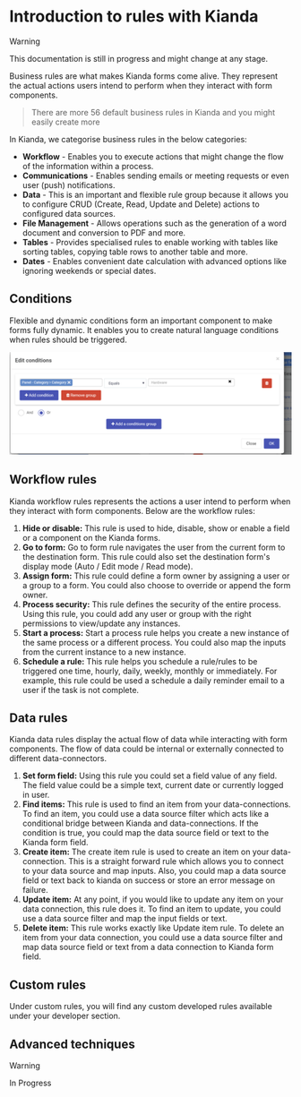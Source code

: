 # Introduction to rules with Kianda

> [!WARNING]
> This documentation is still in progress and might change at any stage.

Business rules are what makes Kianda forms come alive. They represent the actual actions users intend to perform when they interact with form components.

> There are more 56 default business rules in Kianda and you might easily create more

In Kianda, we categorise business rules in the below categories:

- **Workflow** - Enables you to execute actions that might change the flow of the information within a process. 
- **Communications** - Enables sending emails or meeting requests or even user (push) notifications.
- **Data** - This is an important and flexible rule group because it allows you to configure CRUD (Create, Read, Update and Delete) actions to configured data sources.
- **File Management** - Allows operations such as the generation of a word document and conversion to PDF and more.
- **Tables** - Provides specialised rules to enable working with tables like sorting tables, copying table rows to another table and more.
- **Dates** - Enables convenient date calculation with advanced options like ignoring weekends or special dates.

## Conditions

Flexible and dynamic conditions form an important component to make forms fully dynamic. It enables you  to create natural language conditions when rules should be triggered.

![Conditions editor](images/conditions-editor.png)

## Workflow rules

Kianda workflow rules represents the actions a user intend to perform when they interact with form components. Below are the workflow rules:

1. **Hide or disable:** This rule is used to hide, disable, show or enable a field or a component on the Kianda forms.
2. **Go to form:** Go to form rule navigates the user from the current form to the destination form. This rule could also set the destination form's display mode (Auto / Edit mode / Read mode).
3. **Assign form:** This rule could define a form owner by assigning a user or a group to a form. You could also choose to override or append the form owner.
4. **Process security:** This rule defines the security of the entire process. Using this rule, you could add any user or group with the right permissions to view/update any instances.
5. **Start a process:** Start a process rule helps you create a new instance of the same process or a different process. You could also map the inputs from the current instance to a new instance.
6. **Schedule a rule:** This rule helps you schedule a rule/rules to be triggered one time, hourly, daily, weekly, monthly or immediately. For example, this rule could be used a schedule a daily reminder email to a user if the task is not complete.

## Data rules

Kianda data rules display the actual flow of data while interacting with form components. The flow of data could be internal or externally connected to different data-connectors.

1. **Set form field:** Using this rule you could set a field value of any field. The field value could be a simple text, current date or currently logged in user.
2. **Find items:** This rule is used to find an item from your data-connections. To find an item, you could use a data source filter which acts like a conditional bridge between Kianda and data-connections. If the condition is true, you could map the data source field or text to the Kianda form field.
3. **Create item:** The create item rule is used to create an item on your data-connection. This is a straight forward rule which allows you to connect to your data source and map inputs. Also, you could map a data source field or text back to kianda on success or store an error message on failure.
4. **Update item:** At any point, if you would like to update any item on your data connection, this rule does it. To find an item to update, you could use a data source filter and map the input fields or text.
5. **Delete item:** This rule works exactly like Update item rule. To delete an item from your data connection, you could use a data source filter and map data source field or text from a data connection to Kianda form field.

## Custom rules

Under custom rules, you will find any custom developed rules available under your developer section.

## Advanced techniques

> [!WARNING]
>
> In Progress

